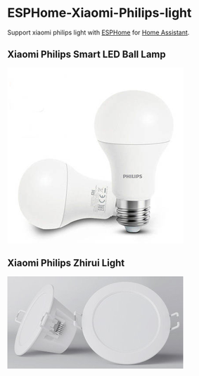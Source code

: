 # ESPHome-Xiaomi-Philips-light

Support xiaomi philips light with [ESPHome](https://esphome.io/) for [Home Assistant](https://www.home-assistant.io/).

## Xiaomi Philips Smart LED Ball Lamp
![](/image/xiaomi-philips-smart.jpg)

## Xiaomi Philips Zhirui Light
![](/image/xiaomi-philips-smart-2.jpg)
